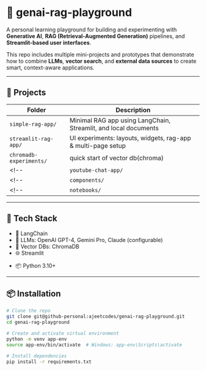 # 🧠 genai-rag-playground

A personal learning playground for building and experimenting with **Generative AI**, **RAG (Retrieval-Augmented Generation)** pipelines, and **Streamlit-based user interfaces**.

This repo includes multiple mini-projects and prototypes that demonstrate how to combine **LLMs**, **vector search**, and **external data sources** to create smart, context-aware applications.

---

## 🚀 Projects

| Folder | Description |
|--------|-------------|
| `simple-rag-app/` | Minimal RAG app using LangChain, Streamlit, and local documents |
| `streamlit-rag-app/` | UI experiments: layouts, widgets, rag-app & multi-page setup |
| `chromadb-experiments/` | quick start of vector db(chroma) |
<!-- | `youtube-chat-app/` | Ask questions about a YouTube video by extracting its transcript and running RAG | -->
<!-- | `components/` | Reusable Python modules: vector store, embeddings, prompts, etc. | -->
<!-- | `notebooks/` | Jupyter notebooks for testing LangChain, LLMs, and vector similarity search | -->

---

## 🔧 Tech Stack

- 🧩 LangChain
- 🧠 LLMs: OpenAI GPT-4, Gemini Pro, Claude (configurable)
- 📄 Vector DBs: ChromaDB
- 🌐 Streamlit
<!-- - 📺 YouTube Transcript API -->
- 📦 Python 3.10+

---

## 📦 Installation

```bash
# Clone the repo
git clone git@github-personal:ajeetcodes/genai-rag-playground.git
cd genai-rag-playground

# Create and activate virtual environment
python -m venv app-env
source app-env/bin/activate  # Windows: app-env\Scripts\activate

# Install dependencies
pip install -r requirements.txt

